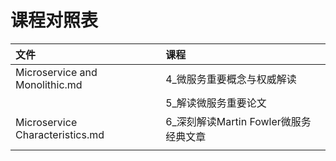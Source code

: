 # 课程对照表

| 文件                            | 课程                                  |
| :------------------------------ | :------------------------------------ |
| Microservice and Monolithic.md  | 4_微服务重要概念与权威解读            |
|                                 | 5_解读微服务重要论文                  |
| Microservice Characteristics.md | 6_深刻解读Martin Fowler微服务经典文章 |
|                                 |                                       |

